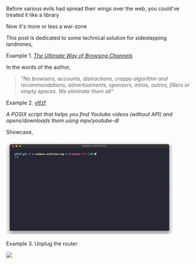 Before various evils had spread their wings over the web, you could've treated it like a library

Now it's more or less a war-zone

This post is dedicated to some technical solution for sidestepping landmines,

Example 1.  [_The Ultimate Way of Browsing Channels_](https://github.com/LukeSmithxyz/voidrice/pull/1320)

In the words of the author,

> _"No browsers, accounts, distractions, crappy algorithm and recommendations, advertisements, sponsors, intros, outros, fillers or empty spaces. We eliminate them all"_

Example 2. [ytfzf](//ytfzf.github.io/)

_A POSIX script that helps you find Youtube videos (without API) and opens/downloads them using mpv/youtube-dl_

Showcase,

<img src="//github.com/pystardust/ytfzf/raw/master/.assets/ytfzf.gif" style="width: 450px;">

Example 3. Unplug the router

<img src=/pub/pix/50s-twerk.gif style="width:200px">

